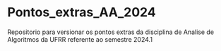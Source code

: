 # Pontos_extras_AA_2024
Repositorio para versionar os pontos extras da disciplina de Analise de Algoritmos da UFRR referente ao semestre 2024.1
